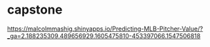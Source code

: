 # capstone
https://malcolmmashig.shinyapps.io/Predicting-MLB-Pitcher-Value/?_ga=2.188235309.489656929.1605475810-453397066.1547506818

